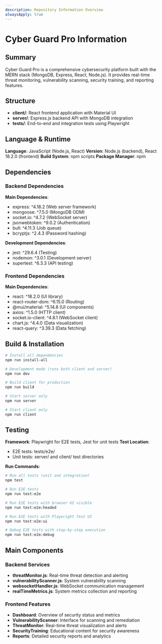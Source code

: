 ```yaml
---
description: Repository Information Overview
alwaysApply: true
---
```


# Cyber Guard Pro Information

## Summary
Cyber Guard Pro is a comprehensive cybersecurity platform built with the MERN stack (MongoDB, Express, React, Node.js). It provides real-time threat monitoring, vulnerability scanning, security training, and reporting features.

## Structure
- **client/**: React frontend application with Material UI
- **server/**: Express.js backend API with MongoDB integration
- **tests/**: End-to-end and integration tests using Playwright

## Language & Runtime
**Language**: JavaScript (Node.js, React)
**Version**: Node.js (backend), React 18.2.0 (frontend)
**Build System**: npm scripts
**Package Manager**: npm

## Dependencies

### Backend Dependencies
**Main Dependencies**:
- express: ^4.18.2 (Web server framework)
- mongoose: ^7.5.0 (MongoDB ODM)
- socket.io: ^4.7.2 (WebSocket server)
- jsonwebtoken: ^9.0.2 (Authentication)
- bull: ^4.11.3 (Job queue)
- bcryptjs: ^2.4.3 (Password hashing)

**Development Dependencies**:
- jest: ^29.6.4 (Testing)
- nodemon: ^3.0.1 (Development server)
- supertest: ^6.3.3 (API testing)

### Frontend Dependencies
**Main Dependencies**:
- react: ^18.2.0 (UI library)
- react-router-dom: ^6.15.0 (Routing)
- @mui/material: ^5.14.8 (UI components)
- axios: ^1.5.0 (HTTP client)
- socket.io-client: ^4.8.1 (WebSocket client)
- chart.js: ^4.4.0 (Data visualization)
- react-query: ^3.39.3 (Data fetching)

## Build & Installation
```bash
# Install all dependencies
npm run install-all

# Development mode (runs both client and server)
npm run dev

# Build client for production
npm run build

# Start server only
npm run server

# Start client only
npm run client
```

## Testing
**Framework**: Playwright for E2E tests, Jest for unit tests
**Test Location**: 
- E2E tests: tests/e2e/
- Unit tests: server/ and client/ test directories

**Run Commands**:
```bash
# Run all tests (unit and integration)
npm test

# Run E2E tests
npm run test:e2e

# Run E2E tests with browser UI visible
npm run test:e2e:headed

# Run E2E tests with Playwright Test UI
npm run test:e2e:ui

# Debug E2E tests with step-by-step execution
npm run test:e2e:debug
```

## Main Components

### Backend Services
- **threatMonitor.js**: Real-time threat detection and alerting
- **vulnerabilityScanner.js**: System vulnerability scanning
- **websocketHandler.js**: WebSocket communication management
- **realTimeMetrics.js**: System metrics collection and reporting

### Frontend Features
- **Dashboard**: Overview of security status and metrics
- **VulnerabilityScanner**: Interface for scanning and remediation
- **ThreatMonitor**: Real-time threat visualization and alerts
- **SecurityTraining**: Educational content for security awareness
- **Reports**: Detailed security reports and analytics